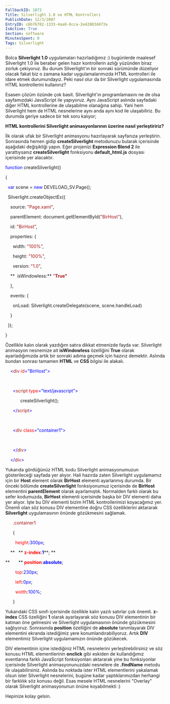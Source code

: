 ```yaml
---
FallbackID: 1872
Title: Silverlight 1.0 ve HTML Kontrolleri
PublishDate: 12/3/2007
EntryID: c6b76702-1333-4aa8-8cca-2e42083d473a
IsActive: True
Section: software
MinutesSpent: 0
Tags: Silverlight
---
```

Bolca **Silverlight 1.0** uygulamaları hazırladığımız :) bugünlerde
maalesef Silverlight 1.0 ile beraber gelen hazır kontrollerin azlığı
yüzünden biraz zorluk çekiyoruz. Bu durum Silverlight'ın bir sonraki
sürümünde düzeliyor olacak fakat biz o zamana kadar uygulamalarımızda
HTML kontrolleri ile idare etmek durumundayız. Peki nasıl olur da bir
Silverlight uygulamasında HTML kontrollerini kullanırız?

Esasen çözüm özünde çok basit. Silverlight'ın programlamasını ne de olsa
sayfamızdaki JavaScript ile yapıyoruz. Aynı JavaScript aslında sayfadaki
diğer HTML kontrollerine de ulaşabilme olanağına sahip. Yani hem
Silverlight hem de HTML nesnelerine aynı anda aynı kod ile ulaşabiliriz.
Bu durumda geriye sadece bir tek soru kalıyor;

**HTML kontrollerini Silverlight animasyonlarının üzerine nasıl
yerleştiririz?**

İlk olarak ufak bir Silverlight animasyonu hazırlayarak sayfanıza
yerleştirin. Sonrasında hemen gidip **createSilverlight** metodunuzu
bularak içerisinde aşağıdaki değişikliği yapın. Eğer projenizi
**Expression Blend 2** ile yarattıysanız **createSilverlight**
fonksiyonu **default\_html.js** dosyası içerisinde yer alacaktır.

<span style="color: blue;">function</span> createSilverlight()

{

  <span style="color: blue;">var</span> scene = <span
style="color: blue;">new</span> DEVELOAD\_SV.Page();

  Silverlight.createObjectEx({

    source: <span style="color: #a31515;">"Page.xaml"</span>,

    parentElement: document.getElementById(<span
style="color: #a31515;">"BirHost"</span>),

    id: <span style="color: #a31515;">"BirHost"</span>,

    properties: {

      width: <span style="color: #a31515;">"100%"</span>,

      height: <span style="color: #a31515;">"100%"</span>,

      version: <span style="color: #a31515;">"1.0"</span>,

    **  isWindowless:** <span style="color: #a31515;">"**True"**</span>

    },

    events: {

      onLoad: Silverlight.createDelegate(scene, scene.handleLoad)

    }

  });

}

Özellikle kalın olarak yazdığım satıra dikkat etmenizde fayda var.
Silverlight animasyon nesnemize ait **isWindowless** özelliğini **True**
olarak ayarladığımızda artık bir sonraki adıma geçmek için hazırız
demektir. Aslında bundan sonrası tamamen **HTML** ve **CSS** bilgisi ile
alakalı.

    <span style="color: blue;">\<</span><span
style="color: #a31515;">div</span> <span
style="color: red;">id</span><span
style="color: blue;">="BirHost"\></span>

 

      <span style="color: blue;">\<</span><span
style="color: #a31515;">script</span> <span
style="color: red;">type</span><span
style="color: blue;">="text/javascript"\></span>

            createSilverlight();

      <span style="color: blue;">\</</span><span
style="color: #a31515;">script</span><span
style="color: blue;">\></span>

 

      <span style="color: blue;">\<</span><span
style="color: #a31515;">div</span> <span
style="color: red;">class</span><span
style="color: blue;">="container1"\></span>

 

      <span style="color: blue;">\</</span><span
style="color: #a31515;">div</span><span style="color: blue;">\></span>

    <span style="color: blue;">\</</span><span
style="color: #a31515;">div</span><span style="color: blue;">\></span>

Yukarıda gördüğünüz HTML kodu Silverlight animasyonumuzun gösterileceği
sayfada yer alıyor. Hali hazırda zaten Silverlight uygulamamız için bir
**Host** element olarak **BirHost** elementi ayarlanmış durumda. Bir
önceki bölümde **createSilverlight** fonksiyonumuz içerisinde de
**BirHost** elementini **parentElement** olarak ayarlamıştık. Normalden
farklı olarak bu sefer kodumuzda, **BirHost** elementi içerisinde başka
bir DIV elementi daha yer alıyor. İşte bu DIV elementi bizim HTML
kontrollerimizi koyacağımız yer. Önemli olan söz konusu DIV elementine
doğru CSS özelliklerini aktararak **Silverlight** uygulamasının önünde
gözükmesini sağlamak.

      <span style="color: #a31515;">.container1</span>

      {

        <span style="color: red;">height</span>:<span
style="color: blue;">300px</span>; 

    **   ** <span style="color: red;"> **z-index**</span>:<span
style="color: blue;">**1**</span>**; **

**       ** <span style="color: red;"> **position**</span>:<span
style="color: blue;">**absolute**</span>;

        <span style="color: red;">top</span>:<span
style="color: blue;">230px</span>;

        <span style="color: red;">left</span>:<span
style="color: blue;">0px</span>;

        <span style="color: red;">width</span>:<span
style="color: blue;">100%</span>;

      }

Yukarıdaki CSS sınıfı içerisinde özellikle kalın yazılı satırlar çok
önemli. **z-index** CSS özelliğini **1** olarak ayarlayarak söz konusu
DIV elementinin bir katman öne gelmesini ve Silverlight uygulamasının
önünde gözükmesini sağlıyoruz. Sonrasında **position** özelliğini de
**absolute** tanımlayarak DIV elementini ekranda istediğimiz yere
konumlandırabiliyoruz. Artık **DIV** elementimiz Silverlight
uygulamamızın önünde gözükecek.

DIV elementinin içine istediğiniz HTML nesnelerini yerleştirebilirsiniz
ve söz konusu HTML elementlerinin **onclick** gibi eskiden de
kullandığımız eventlarına farklı JavaScript fonksiyonları aktararak yine
bu fonksiyonlar içerisinde Silverlight animasyonunuzdaki nesnelere de
**.findName** metodu ile ulaşabilirsiniz. Aslında bu noktada ister HTML
elementlerini yakalamak olsun ister Silverlight nesnelerini, bugüne
kadar yaptıklarımızdan herhangi bir farklılık söz konusu değil. Esas
mesele HTML nesnelerini "Overlay" olarak Silverlight animasyonunun önüne
koyabilmekti :)

Hepinize kolay gelsin.


